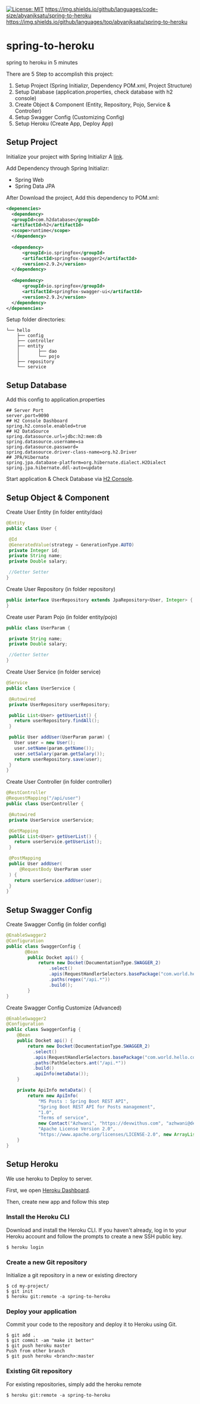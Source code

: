 [![License: MIT](https://img.shields.io/badge/License-MIT-yellow.svg)](https://opensource.org/licenses/MIT)
https://img.shields.io/github/languages/code-size/abyanjksatu/spring-to-heroku
https://img.shields.io/github/languages/top/abyanjksatu/spring-to-heroku

# spring-to-heroku
spring to heroku in 5 minutes

There are 5 Step to accomplish this project:
1. Setup Project (Spring Initializr, Dependency POM.xml, Project Structure)
2. Setup Database (application.properties, check database with h2 console)
3. Create Object & Component (Entity, Repository, Pojo, Service & Controller)
4. Setup Swagger Config (Customizing Config)
5. Setup Heroku (Create App, Deploy App)

## Setup Project

Initialize your project with Spring Initializr
A [link](https://start.spring.io/ "Spring Initializr").

Add Dependency through Spring Initializr:
- Spring Web
- Spring Data JPA 

After Download the project, Add this dependency to POM.xml:
```xml
<depenencies>
  <dependency> 
  <groupId>com.h2database</groupId> 
  <artifactId>h2</artifactId> 
  <scope>runtime</scope> 
  </dependency>
  
  <dependency>
      <groupId>io.springfox</groupId>
      <artifactId>springfox-swagger2</artifactId>
      <version>2.9.2</version>
  </dependency>
  
  <dependency>
      <groupId>io.springfox</groupId>
      <artifactId>springfox-swagger-ui</artifactId>
      <version>2.9.2</version>
  </dependency>
</depenencies>
```

Setup folder directories:
```
└── hello
    ├── config
    ├── controller
    ├── entity
    │       ├── dao
    │       └── pojo
    ├── repository
    └── service
```

## Setup Database

Add this config to application.properties
```properties
## Server Port
server.port=9090
## H2 Console Dashboard
spring.h2.console.enabled=true
## H2 DataSource
spring.datasource.url=jdbc:h2:mem:db
spring.datasource.username=sa
spring.datasource.password=
spring.datasource.driver-class-name=org.h2.Driver
## JPA/Hibernate
spring.jpa.database-platform=org.hibernate.dialect.H2Dialect
spring.jpa.hibernate.ddl-auto=update
```

Start application & Check Database via [H2 Console](localhost:9090/h2-console "H2 Console").

## Setup Object & Component

Create User Entity (in folder entity/dao)
```java
@Entity
public class User {

 @Id
 @GeneratedValue(strategy = GenerationType.AUTO)
 private Integer id;
 private String name;
 private Double salary;

 //Getter Setter
}
```

Create User Repository (in folder repository)
```java
public interface UserRepository extends JpaRepository<User, Integer> {
}
```

Create user Param Pojo (in folder entity/pojo)
```java
public class UserParam {

 private String name;
 private Double salary;

 //Getter Setter
}
```

Create User Service (in folder service)
```java
@Service
public class UserService {

 @Autowired
 private UserRepository userRepository;

 public List<User> getUserList() {
   return userRepository.findAll();
 }

 public User addUser(UserParam param) {
   User user = new User();
   user.setName(param.getName());
   user.setSalary(param.getSalary());
   return userRepository.save(user);
 }
}
```

Create User Controller (in folder controller)
```java
@RestController
@RequestMapping("/api/user")
public class UserController {

 @Autowired
 private UserService userService;

 @GetMapping
 public List<User> getUserList() {
   return userService.getUserList();
 }

 @PostMapping
 public User addUser(
     @RequestBody UserParam user
 ) {
   return userService.addUser(user);
 }
}
```

## Setup Swagger Config

Create Swagger Config (in folder config)
```java
@EnableSwagger2
@Configuration
public class SwaggerConfig {
       @Bean
        public Docket api() { 
            return new Docket(DocumentationType.SWAGGER_2)
                .select()
                .apis(RequestHandlerSelectors.basePackage("com.world.hello.controller"))
                .paths(regex("/api.*"))
                .build();
        }
}
```

Create Swagger Config Customize (Advanced)
```java
@EnableSwagger2
@Configuration
public class SwaggerConfig {
    @Bean
    public Docket api() { 
        return new Docket(DocumentationType.SWAGGER_2)  
          .select() 
          .apis(RequestHandlerSelectors.basePackage("com.world.hello.controller"))
          .paths(PathSelectors.ant("/api.*"))  
          .build()
          .apiInfo(metaData());
    }

    private ApiInfo metaData() {
        return new ApiInfo(
            "MS Posts : Spring Boot REST API",
            "Spring Boot REST API for Posts management",
            "1.0",
            "Terms of service",
            new Contact("Azhwani", "https://devwithus.com", "azhwani@devwithus.com"),
            "Apache License Version 2.0",
            "https://www.apache.org/licenses/LICENSE-2.0", new ArrayList<VendorExtension>());
    }
}
```

## Setup Heroku

We use heroku to Deploy to server. 

First, we open [Heroku Dashboard](https://dashboard.heroku.com/ "Heroku Dashboard").

Then, create new app and follow this step

### Install the Heroku CLI
Download and install the Heroku CLI.
If you haven't already, log in to your Heroku account and follow the prompts to create a new SSH public key.
```shell script
$ heroku login
```

### Create a new Git repository
Initialize a git repository in a new or existing directory

```shell script
$ cd my-project/
$ git init
$ heroku git:remote -a spring-to-heroku
```

### Deploy your application
Commit your code to the repository and deploy it to Heroku using Git.
```shell script
$ git add .
$ git commit -am "make it better"
$ git push heroku master
Push from other branch
$ git push heroku <branch>:master
```

### Existing Git repository
For existing repositories, simply add the heroku remote
```shell script
$ heroku git:remote -a spring-to-heroku
```


